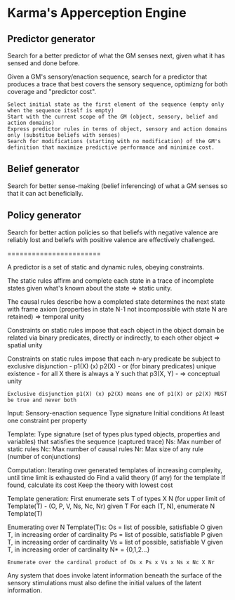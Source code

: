 # Karma's Apperception Engine

## Predictor generator

Search for a better predictor of what the GM senses next, given what it has sensed and done before.

Given a GM's sensory/enaction sequence, search for a predictor that produces a trace that best covers the sensory sequence, optimizng for both coverage and "predictor cost".

    Select initial state as the first element of the sequence (empty only when the sequence itself is empty)
    Start with the current scope of the GM (object, sensory, belief and action domains)
    Express predictor rules in terms of object, sensory and action domains only (substitue beliefs with senses)
    Search for modifications (starting with no modification) of the GM's definition that maximize predictive performance and minimize cost.

## Belief generator

Search for better sense-making (belief inferencing) of what a GM senses so that it can act beneficially.

## Policy generator

Search for better action policies so that beliefs with negative valence are reliably lost and beliefs with positive valence are effectively challenged.

=======================

A predictor is a set of static and dynamic rules, obeying constraints.

The static rules affirm and complete each state in a trace of incomplete states given what's known about the state => static unity.

The causal rules describe how a completed state determines the next state with frame axiom (properties in state N-1 not incompossible with state N are retained) => temporal unity

Constraints on static rules impose that each object in the object domain be related via binary predicates, directly or indirectly, to each other object => spatial unity

Constraints on static rules impose that each n-ary predicate be subject to exclusive disjunction - p1(X) (x) p2(X) - or (for binary predicates) unique existence - for all X there is always a Y such that p3(X, Y) - => conceptual unity

    Exclusive disjunction p1(X) (x) p2(X) means one of p1(X) or p2(X) MUST be true and never both

Input:
    Sensory-enaction sequence
    Type signature
    Initial conditions
    At least one constraint per property

Template:
    Type signature (set of types plus typed objects, properties and variables) that satisfies the sequence (captured trace)
    Ns: Max number of static rules
    Nc: Max number of causal rules
    Nr: Max size of any rule (number of conjunctions)

Computation:
    Iterating over generated templates of increasing complexity, until time limit is exhausted do
        Find a valid theory (if any) for the template
            If found, calculate its cost
    Keep the theory with lowest cost

Template generation:
    First enumerate sets T of types X N (for upper limit of Template(T)  - (O, P, V, Ns, Nc, Nr) given T
    For each (T, N), enumerate N Template(T)

Enumerating over N Template(T)s:
    Os = list of possible, satisfiable O given T, in increasing order of cardinality
    Ps = list of possible, satisfiable P given T, in increasing order of cardinality
    Vs = list of possible, satisfiable V given T, in increasing order of cardinality
    N* = {0,1,2...}

    Enumerate over the cardinal product of Os x Ps x Vs x Ns x Nc X Nr

Any system that does invoke latent information beneath the surface of the sensory stimulations must also
define the initial values of the latent information.
